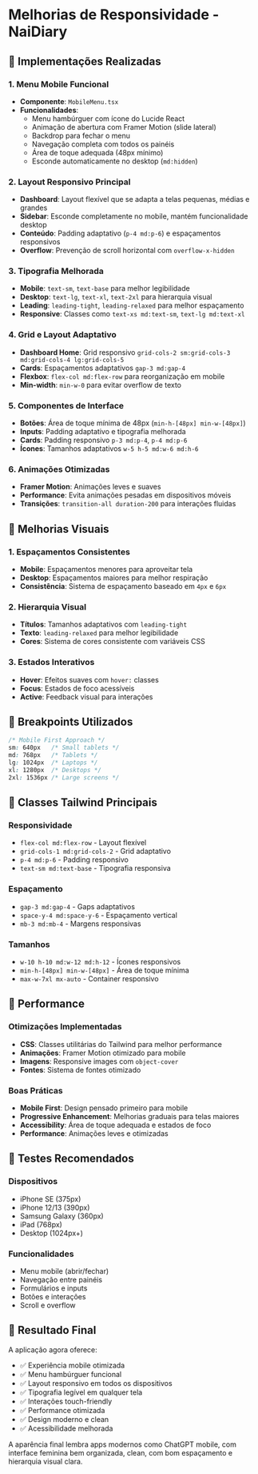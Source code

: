 # Melhorias de Responsividade - NaiDiary

## 📱 Implementações Realizadas

### 1. Menu Mobile Funcional
- **Componente**: `MobileMenu.tsx`
- **Funcionalidades**:
  - Menu hambúrguer com ícone do Lucide React
  - Animação de abertura com Framer Motion (slide lateral)
  - Backdrop para fechar o menu
  - Navegação completa com todos os painéis
  - Área de toque adequada (48px mínimo)
  - Esconde automaticamente no desktop (`md:hidden`)

### 2. Layout Responsivo Principal
- **Dashboard**: Layout flexível que se adapta a telas pequenas, médias e grandes
- **Sidebar**: Esconde completamente no mobile, mantém funcionalidade desktop
- **Conteúdo**: Padding adaptativo (`p-4 md:p-6`) e espaçamentos responsivos
- **Overflow**: Prevenção de scroll horizontal com `overflow-x-hidden`

### 3. Tipografia Melhorada
- **Mobile**: `text-sm`, `text-base` para melhor legibilidade
- **Desktop**: `text-lg`, `text-xl`, `text-2xl` para hierarquia visual
- **Leading**: `leading-tight`, `leading-relaxed` para melhor espaçamento
- **Responsive**: Classes como `text-xs md:text-sm`, `text-lg md:text-xl`

### 4. Grid e Layout Adaptativo
- **Dashboard Home**: Grid responsivo `grid-cols-2 sm:grid-cols-3 md:grid-cols-4 lg:grid-cols-5`
- **Cards**: Espaçamentos adaptativos `gap-3 md:gap-4`
- **Flexbox**: `flex-col md:flex-row` para reorganização em mobile
- **Min-width**: `min-w-0` para evitar overflow de texto

### 5. Componentes de Interface
- **Botões**: Área de toque mínima de 48px (`min-h-[48px] min-w-[48px]`)
- **Inputs**: Padding adaptativo e tipografia melhorada
- **Cards**: Padding responsivo `p-3 md:p-4`, `p-4 md:p-6`
- **Ícones**: Tamanhos adaptativos `w-5 h-5 md:w-6 md:h-6`

### 6. Animações Otimizadas
- **Framer Motion**: Animações leves e suaves
- **Performance**: Evita animações pesadas em dispositivos móveis
- **Transições**: `transition-all duration-200` para interações fluidas

## 🎨 Melhorias Visuais

### 1. Espaçamentos Consistentes
- **Mobile**: Espaçamentos menores para aproveitar tela
- **Desktop**: Espaçamentos maiores para melhor respiração
- **Consistência**: Sistema de espaçamento baseado em `4px` e `6px`

### 2. Hierarquia Visual
- **Títulos**: Tamanhos adaptativos com `leading-tight`
- **Texto**: `leading-relaxed` para melhor legibilidade
- **Cores**: Sistema de cores consistente com variáveis CSS

### 3. Estados Interativos
- **Hover**: Efeitos suaves com `hover:` classes
- **Focus**: Estados de foco acessíveis
- **Active**: Feedback visual para interações

## 📐 Breakpoints Utilizados

```css
/* Mobile First Approach */
sm: 640px   /* Small tablets */
md: 768px   /* Tablets */
lg: 1024px  /* Laptops */
xl: 1280px  /* Desktops */
2xl: 1536px /* Large screens */
```

## 🔧 Classes Tailwind Principais

### Responsividade
- `flex-col md:flex-row` - Layout flexível
- `grid-cols-1 md:grid-cols-2` - Grid adaptativo
- `p-4 md:p-6` - Padding responsivo
- `text-sm md:text-base` - Tipografia responsiva

### Espaçamento
- `gap-3 md:gap-4` - Gaps adaptativos
- `space-y-4 md:space-y-6` - Espaçamento vertical
- `mb-3 md:mb-4` - Margens responsivas

### Tamanhos
- `w-10 h-10 md:w-12 md:h-12` - Ícones responsivos
- `min-h-[48px] min-w-[48px]` - Área de toque mínima
- `max-w-7xl mx-auto` - Container responsivo

## 🚀 Performance

### Otimizações Implementadas
- **CSS**: Classes utilitárias do Tailwind para melhor performance
- **Animações**: Framer Motion otimizado para mobile
- **Imagens**: Responsive images com `object-cover`
- **Fontes**: Sistema de fontes otimizado

### Boas Práticas
- **Mobile First**: Design pensado primeiro para mobile
- **Progressive Enhancement**: Melhorias graduais para telas maiores
- **Accessibility**: Área de toque adequada e estados de foco
- **Performance**: Animações leves e otimizadas

## 📱 Testes Recomendados

### Dispositivos
- iPhone SE (375px)
- iPhone 12/13 (390px)
- Samsung Galaxy (360px)
- iPad (768px)
- Desktop (1024px+)

### Funcionalidades
- Menu mobile (abrir/fechar)
- Navegação entre painéis
- Formulários e inputs
- Botões e interações
- Scroll e overflow

## 🎯 Resultado Final

A aplicação agora oferece:
- ✅ Experiência mobile otimizada
- ✅ Menu hambúrguer funcional
- ✅ Layout responsivo em todos os dispositivos
- ✅ Tipografia legível em qualquer tela
- ✅ Interações touch-friendly
- ✅ Performance otimizada
- ✅ Design moderno e clean
- ✅ Acessibilidade melhorada

A aparência final lembra apps modernos como ChatGPT mobile, com interface feminina bem organizada, clean, com bom espaçamento e hierarquia visual clara. 